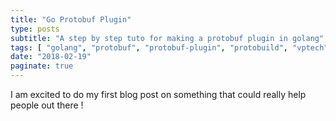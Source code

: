 ```yaml
---
title: "Go Protobuf Plugin"
type: posts
subtitle: "A step by step tuto for making a protobuf plugin in golang"
tags: [ "golang", "protobuf", "protobuf-plugin", "protobuild", "vptech" ]
date: "2018-02-19"
paginate: true
---
```


I am excited to do my first blog post on something that could really help people out there !
<br>